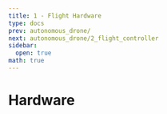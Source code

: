 ```yaml
---
title: 1 - Flight Hardware
type: docs
prev: autonomous_drone/
next: autonomous_drone/2_flight_controller
sidebar:
  open: true
math: true
---
```


# Hardware